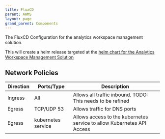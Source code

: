 ```yaml
---
title: FluxCD
parent: AWMS
layout: page
grand_parent: Components
---
```


The FluxCD Configuration for the analytics workspace management solution.

This will create a helm release targeted at the [helm chart for the Analytics Workspace Management Solution](../../../helm/analytics-workspace-management/docs/chart.md)

## Network Policies

| Direction | Ports/Type | Description |
| --- | --- | --- |
| Ingress | All | Allows all traffic inbound. TODO: This needs to be refined |
| Egress | TCP/UDP 53 | Allows traffic for DNS ports |
| Egress | kubernetes service | Allows access to the kubernetes service to allow Kubernetes API Access |